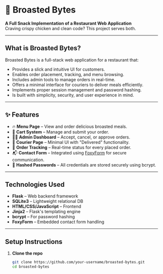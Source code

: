 # 🍗 Broasted Bytes

**A Full Snack Implementation of a Restaurant Web Application**  
Craving crispy chicken and clean code? This project serves both.

---

## What is Broasted Bytes?

Broasted Bytes is a full-stack web application for a restaurant that:

- Provides a slick and intuitive UI for customers.
- Enables order placement, tracking, and menu browsing.
- Includes admin tools to manage orders in real-time.
- Offers a minimal interface for couriers to deliver meals efficiently.
- Implements proper session management and password hashing.
- Is built with simplicity, security, and user experience in mind.

---

## ✨ Features

- 🔥 **Menu Page** – View and order delicious broasted meals.
- 🛒 **Cart System** – Manage and submit your order.
- 🧑‍💼 **Admin Dashboard** – Accept, cancel, or approve orders.
- 🚚 **Courier Page** – Minimal UI with "Delivered" functionality.
- 🧾 **Order Tracking** – Real-time status for every placed order.
- 📬 **Contact Form** – Integrated using [FoxyForm](https://www.foxyform.com) for secure communication.
- 🔐 **Hashed Passwords** – All credentials are stored securely using bcrypt.

---

## Technologies Used

- **Flask** – Web backend framework
- **SQLite3** – Lightweight relational DB
- **HTML/CSS/JavaScript** – Frontend
- **Jinja2** – Flask's templating engine
- **bcrypt** – For password hashing
- **FoxyForm** – Embedded contact form handling

---

## Setup Instructions

1. **Clone the repo**  
   ```bash
   git clone https://github.com/your-username/broasted-bytes.git
   cd broasted-bytes
